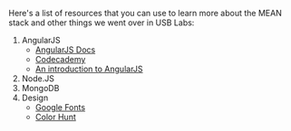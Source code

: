 Here's a list of resources that you can use to learn more about the MEAN stack and other things we went over in USB Labs:

1. AngularJS
	* [AngularJS Docs](https://docs.angularjs.org/api)
	* [Codecademy](https://www.codecademy.com/learn/learn-angularjs)
	* [An introduction to AngularJS](http://www.webdesignerdepot.com/2013/04/an-introduction-to-angularjs/)
2. Node.JS
3. MongoDB
4. Design
	* [Google Fonts](https://www.google.com/fonts)
	* [Color Hunt](http://colorhunt.co/)